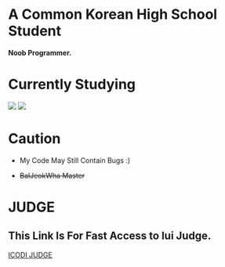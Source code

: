 # A Common Korean High School Student
**Noob Programmer.**

# Currently Studying
<img src="https://img.shields.io/badge/python-3670A0?style=for-the-badge&logo=python&logoColor=ffffff"/>
<img src="https://img.shields.io/badge/Korean%20High%20School%20Curriculum-292929?style=for-the-badge&logo="/>

# Caution
* My Code May Still Contain Bugs :)

* ~~BalJeokWha Master~~

# JUDGE
## This Link Is For Fast Access to Iui Judge.

[ICODI JUDGE](http://1.238.69.9:7500)
